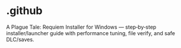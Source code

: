 # .github
A Plague Tale: Requiem Installer for Windows — step‑by‑step installer/launcher guide with performance tuning, file verify, and safe DLC/saves.
